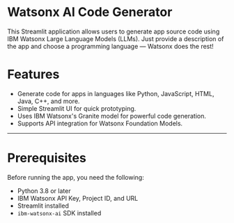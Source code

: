 # Watsonx AI Code Generator

This Streamlit application allows users to generate app source code using IBM Watsonx Large Language Models (LLMs). Just provide a description of the app and choose a programming language — Watsonx does the rest!

# Features

- Generate code for apps in languages like Python, JavaScript, HTML, Java, C++, and more.
- Simple Streamlit UI for quick prototyping.
- Uses IBM Watsonx's Granite model for powerful code generation.
- Supports API integration for Watsonx Foundation Models.

---

# Prerequisites

Before running the app, you need the following:

- Python 3.8 or later
- IBM Watsonx API Key, Project ID, and URL
- Streamlit installed
- `ibm-watsonx-ai` SDK installed
